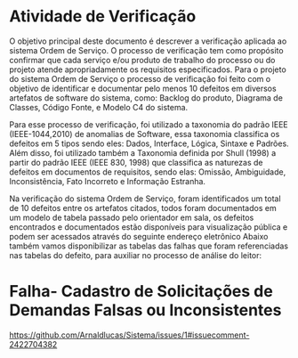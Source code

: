 # Atividade de Verificação
O objetivo principal deste documento é descrever a verificação aplicada ao sistema
Ordem de Serviço. O processo de verificação tem como propósito confirmar que cada serviço
e/ou produto de trabalho do processo ou do projeto atende apropriadamente os requisitos
especificados. Para o projeto do sistema Ordem de Serviço o processo de verificação foi feito
com o objetivo de identificar e documentar pelo menos 10 defeitos em diversos artefatos de
software do sistema, como: Backlog do produto, Diagrama de Classes, Código Fonte, e Modelo
C4 do sistema.

Para esse processo de verificação, foi utilizado a taxonomia do padrão IEEE
(IEEE-1044,2010) de anomalias de Software, essa taxonomia classifica os defeitos em 5 tipos
sendo eles: Dados, Interface, Lógica, Sintaxe e Padrões. Além disso, foi utilizado também a
Taxonomia definida por Shull (1998) a partir do padrão IEEE (IEEE 830, 1998) que classifica as
naturezas de defeitos em documentos de requisitos, sendo elas: Omissão, Ambiguidade,
Inconsistência, Fato Incorreto e Informação Estranha.

Na verificação do sistema Ordem de Serviço, foram identificados um total de 10 defeitos
entre os artefatos citados, todos foram documentados em um modelo de tabela passado pelo
orientador em sala, os defeitos encontrados e documentados estão disponíveis para visualização
pública e podem ser acessados através do seguinte endereço eletrônico
Abaixo também vamos disponibilizar as tabelas das falhas que foram referenciadas nas
tabelas do defeito, para auxiliar no processo de análise do leitor:

# Falha- Cadastro de Solicitações de Demandas Falsas ou Inconsistentes
https://github.com/Arnaldlucas/Sistema/issues/1#issuecomment-2422704382
